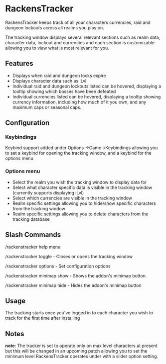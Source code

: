 # RackensTracker
RackensTracker keeps track of all your characters currencies, raid and dungeon lockouts across all realms you play on.

The tracking window displays several relevant sections such as realm data, character data, lockout and currencies and each section is customizable allowing you to view what is most relevant for you.

## Features
* Displays when raid and dungeon locks expire
* Displays character data such as iLvl
* Individual raid and dungeon lockouts listed can be hovered, displaying a tooltip showing which bosses have been defeated
* Individual currencies listed can be hovered, displaying a tooltip showing currency information, including how much of it you own, and any maximum caps or seasonal caps.

## Configuration
### Keybindings
Keybind support added under Options ->Game->Keybindings allowing you to set a keybind for opening the tracking window, and a keybind for the options menu

### Options menu
* Select the realm you wish the tracking window to display data for
* Select what character specific data is visible in the tracking window (currently supports displaying iLvl)
* Select which currencies are visible in the tracking window
* Realm specific settings allowing you to hide/show specific characters from the tracking window
* Realm specific settings allowing you to delete characters from the tracking database

## Slash Commands
/rackenstracker help menu

/rackenstracker toggle - Closes or opens the tracking window

/rackenstracker options - Set configuration options

/rackenstracker minimap show - Shows the addon's minimap button

/rackenstracker minimap hide - Hides the addon's minimap button

## Usage
The tracking starts once you've logged in to each character you wish to track for the first time after installing

## Notes
**note**:
The tracker is set to operate only on max level characters at present but this will be changed in an upcoming patch allowing you to set the minimum level RackensTracker operates under with a slider option setting.
